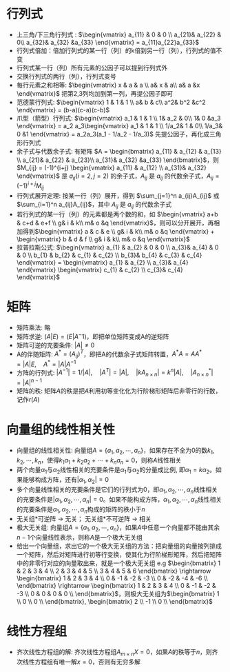 # 行列式
- 上三角/下三角行列式 : $\begin{vmatrix}
  a_{11} & 0 & 0 \\
  a_{21}& a_{22} & 0\\
  a_{32}& a_{32} &a_{33}
\end{vmatrix} = a_{11}a_{22}a_{33}$
- 行列式倍加：倍加行列式的某一行（列）的k倍到另一行（列），行列式的值不变
- 行列式某一行（列）所有元素的公因子可以提到行列式外
- 交换行列式的两行（列），行列式变号
- 每行元素之和相等: $\begin{vmatrix}
  x & a & a \\
  a& x & a\\
  a& a &x
\end{vmatrix}$ 把第2,3列均加到第一列，再提公因子即可
- 范德蒙行列式: $\begin{vmatrix}
  1 & 1 & 1 \\
  a& b & c\\
  a^2& b^2 &c^2
  \end{vmatrix} = (b-a)(c-a)(c-b)$
- 爪型（箭型）行列式: $\begin{vmatrix}
  a_1 & 1 & 1 \\
  1& a_2 & 0\\
  1& 0 &a_3
  \end{vmatrix} = a_2 a_3\begin{vmatrix}
  a_1 & 1 & 1 \\
  1/a_2& 1 & 0\\
  1/a_3& 0 &1
  \end{vmatrix} = a_2a_3(a_1 - 1/a_2 - 1/a_3)$ 先提公因子，再化成三角形行列式
- 余子式与代数余子式: 有矩阵 $A = \begin{bmatrix}
  a_{11} & a_{12} & a_{13} \\
  a_{21}& a_{22} & a_{23}\\
  a_{31}& a_{32} &a_{33}
\end{bmatrix}$，则 $M_{ij} = (-1)^{i+j} \begin{vmatrix}
  a_{11} & a_{12}  \\
  a_{31}& a_{32}
\end{vmatrix}$ 是 $a_{ij} (i=2, j=2)$ 的余子式，$A_{ij}$ 是 $a_{ij}$ 的代数余子式，$A_{ij} = (-1)^{i+j}M_{ij}$
- 行列式展开定理: 按某一行（列）展开，得到 $\sum_{j=1}^n a_{ij}A_{ij}$ 或 $\sum_{i=1}^n a_{ij}A_{ij}$，其中 $A_{ij}$ 是 $a_{ij}$ 的代数余子式
- 若行列式的某一行（列）的元素都是两个数的和，如 $\begin{vmatrix}
  a+b & c+d & e+f \\
  g& i & k\\
  m& o &q
\end{vmatrix}$，则可以分开展开，再相加得到$\begin{vmatrix}
  a & c & e \\
  g& i & k\\
  m& o &q
\end{vmatrix} + \begin{vmatrix}
    b & d & f \\
    g& i & k\\
    m& o &q
\end{vmatrix}$
- 拉普拉斯公式: $\begin{vmatrix}
  a_{1} & a_{2} & 0 & 0 \\
  a_{3}& a_{4} & 0 & 0 \\
  b_{1} & b_{2} & c_{1} & c_{2} \\
    b_{3}& b_{4} & c_{3} & c_{4}
\end{vmatrix} = \begin{vmatrix}
    a_{1} & a_{2}  \\
    a_{3}& a_{4}
\end{vmatrix} \begin{vmatrix}
    c_{1} & c_{2}  \\
    c_{3}& c_{4}  \end{vmatrix}$

# 矩阵
- 矩阵乘法: 略
- 矩阵求逆: $(A | E) = (E | A^-1)$，即把单位矩阵变成A的逆矩阵
- 矩阵可逆的充要条件: $|A| \neq 0$
- A的伴随矩阵: $A^* = (A_{ij})^T$，即把A的代数余子式矩阵转置，$A^*A = AA^* = |A|E, \quad A^* = |A|A^{-1}$
- 方阵的行列式: $|A^{-1}| = 1 / |A|, \quad |A^T| = |A|, \quad |kA_{n\times n}|=k^n|A|, \quad |A^*_{n \times n}| = |A|^{n-1}$
- 矩阵的秩: 矩阵$A$的秩是把$A$利用初等变化化为行阶梯形矩阵后非零行的行数，记作$r(A)$

# 向量组的线性相关性
- 向量组的线性相关性: 向量组$A = \{a_1, a_2, \cdots, a_n\}$，如果存在不全为0的数$k_1, k_2, \cdots, k_n$，使得$k_1a_1 + k_2a_2 + \cdots + k_na_n = 0$，则称$A$线性相关
- 两个向量$\alpha_1$与$\alpha_2$线性相关的充要条件是$\alpha_1$与$\alpha_2$的分量成比例, 即$\alpha_1 = k\alpha_2$。如果能够构成方阵，还有$|\alpha_1, \alpha_2| = 0$
- 多个向量线性相关的充要条件是它们的行列式为0，即$\alpha_1, \alpha_2, \cdots, \alpha_n$线性相关的充要条件是$|\alpha_1, \alpha_2, \cdots, \alpha_n| = 0$。如果不能构成方阵，$\alpha_1, \alpha_2, \cdots, \alpha_n$线性相关的充要条件是$\alpha_1, \alpha_2, \cdots, \alpha_n$构成的矩阵的秩小于$n$
- 无关组*可逆阵 -> 无关； 无关组\*不可逆阵 -> 相关
- 极大无关组: 向量组$A = \{a_1, a_2, \cdots, a_n\}$，如果$A$中任意一个向量都不能由其余$n-1$个向量线性表示，则称$A$是一个极大无关组
- 给出一个向量组，求出它的一个极大无关组的方法：把向量组的向量按列排成一个矩阵，然后对矩阵进行初等行变换，使其化为行阶梯形矩阵，然后把矩阵中的非零行对应的向量取出来，就是一个极大无关组 
e.g $\begin{bmatrix}
  1 & 2 & 3 & 4 \\
  2 & 3 & 4 & 5 \\
  3 & 4 & 5 & 6
\end{bmatrix} \rightarrow \begin{bmatrix}
  1 & 2 & 3 & 4 \\
  0 & -1 & -2 & -3 \\
  0 &  -2 & -4 & -6 \\
\end{bmatrix} \rightarrow \begin{bmatrix}
  1 & 2 & 3 & 4 \\
  0 & -1 & -2 & -3 \\
  0 &  0 & 0 & 0 \\
  \end{bmatrix}$，则极大无关组为$\begin{bmatrix}
  1 \\
  0 \\
  0 \\
\end{bmatrix}, \begin{bmatrix}
  2 \\
  -1 \\
  0 \\
\end{bmatrix}$

# 线性方程组
- 齐次线性方程组的解: 齐次线性方程组$A_{m \times n}X = 0$，如果$A$的秩等于$n$，则齐次线性方程组有唯一解$x = 0$，否则有无穷多解 